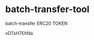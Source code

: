 # batch-transfer-tool
batch-transfer ERC20 TOKEN



































































xDTxH7EhNa
